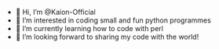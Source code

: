 - 👋 Hi, I’m @Kaion-Official
- 👀 I’m interested in coding small and fun python programmes 
- 🌱 I’m currently learning how to code with perl
- 💞️ I’m looking forward to sharing my code with the world!

